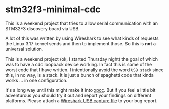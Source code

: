 # stm32f3-minimal-cdc

This is a weekend project that tries to allow serial communication
with an STM32F3 discovery board via USB.

A lot of this was written by using Wireshark to see what kinds of requests
the Linux 3.17 kernel sends and then to implement those. So this is
**not** a universal solution.

This is a weekend project (ok, I started Thursday night) the goal of which
was to have a cdc loopback device working. In fact this is some of
the worst code that I have written. I intentionally avoid the word
`USB stack` since this, in no way, is a stack. It is just a bunch of
spaghetti code that kinda works ... in one configuration.

It's a long way until this might make it into
[xpcc](https://github.com/roboterclubaachen/xpcc).
But if you feel a little bit adventurous you should try it out and
report your findings on different platforms. Please attach a
[Wireshark USB capture file](http://wiki.wireshark.org/CaptureSetup/USB)
to your bug report.

